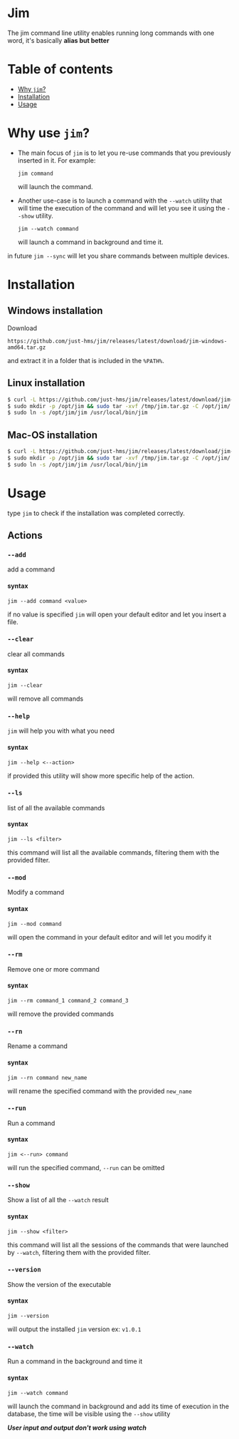 # Jim

The jim command line utility enables running long commands with one word, it's basically __alias but better__


# Table of contents

- [Why `jim`?](#why-use-jim)
- [Installation](#installation)
- [Usage](#usage)

# Why use `jim`?

- The main focus of `jim` is to let you re-use commands that you previously inserted in it. For example:

	```
	jim command
	```

	will launch the command.

- Another use-case is to launch a command with the `--watch` utility that will time the execution of the command and will let you see it using the `--show` utility. 

	```
	jim --watch command
	```

	will launch a command in background and time it.

in future `jim --sync` will let you share commands between multiple devices.

# Installation
## Windows installation

Download 

```
https://github.com/just-hms/jim/releases/latest/download/jim-windows-amd64.tar.gz 
```

and extract it in a folder that is included in the `%PATH%`.


## Linux installation

```sh
$ curl -L https://github.com/just-hms/jim/releases/latest/download/jim-linux-amd64.tar.gz > /tmp/jim.tar.gz
$ sudo mkdir -p /opt/jim && sudo tar -xvf /tmp/jim.tar.gz -C /opt/jim/
$ sudo ln -s /opt/jim/jim /usr/local/bin/jim
```

## Mac-OS installation

```sh
$ curl -L https://github.com/just-hms/jim/releases/latest/download/jim-darwin-amd64.tar.gz > /tmp/jim.tar.gz
$ sudo mkdir -p /opt/jim && sudo tar -xvf /tmp/jim.tar.gz -C /opt/jim/
$ sudo ln -s /opt/jim/jim /usr/local/bin/jim
```

# Usage

type `jim` to check if the installation was completed correctly.

## Actions

### `--add`

add a command

#### syntax

```
jim --add command <value>
```

if no value is specified `jim` will open your default editor and let you insert a file.

### `--clear`

clear all commands

#### syntax

```
jim --clear
```

will remove all commands

### `--help`

`jim` will help you with what you need

#### syntax

```
jim --help <--action>
```

if provided this utility will show more specific help of the action.

### `--ls`

list of all the available commands

#### syntax

```
jim --ls <filter>
```

this command will list all the available commands, filtering them with the provided filter.

### `--mod`

Modify a command 

#### syntax

```
jim --mod command
```

will open the command in your default editor and will let you modify it

### `--rm`

Remove one or more command 

#### syntax

```
jim --rm command_1 command_2 command_3
```

will remove the provided commands


### `--rn`

Rename a command

#### syntax

```
jim --rn command new_name
```

will rename the specified command with the provided `new_name`

### `--run`

Run a command

#### syntax

```
jim <--run> command
```

will run the specified command, `--run` can be omitted

### `--show`

Show a list of all the `--watch` result

#### syntax

```
jim --show <filter>
```

this command will list all the sessions of the commands that were launched by `--watch`, filtering them with the provided filter.


### `--version`

Show the version of the executable

#### syntax

```
jim --version
```

will output the installed `jim` version ex: `v1.0.1`


### `--watch`

Run a command in the background and time it

#### syntax

```
jim --watch command
```

will launch the command in background and add its time of execution in the database, the time will be visible using the `--show` utility

__*User input and output don't work using watch*__

